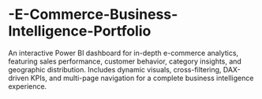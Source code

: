 # -E-Commerce-Business-Intelligence-Portfolio
An interactive Power BI dashboard for in-depth e-commerce analytics, featuring sales performance, customer behavior, category insights, and geographic distribution. Includes dynamic visuals, cross-filtering, DAX-driven KPIs, and multi-page navigation for a complete business intelligence experience.
